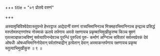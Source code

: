 +++
title = "०९ प्रोतये वरुणं"

+++

अस्यामृचिविश्वेदेवाःस्तूयन्ते हेभरद्वाज अद्येदानीं वरुणं रात्र्यभिमानिनञ्च मित्रमहरभिमानिनञ्च इन्द्रञ्च प्रसिद्धं मरुतोमरुद्गणांश्च नोस्माकं ऊतये तर्पणाय अवसे रक्षणायच प्रकृष्वाभिमुखीकुरुष्व किञ्च षूषणं एतत्सञ्ज्ञकञ्चविष्णुं सर्वव्यापिनन्देवञ्च पुरन्धिं पुरुधियं पुरु- कर्माणं अग्निञ्च सवितारं सर्वस्यप्रेरकं देवं ओषधीः ओषध्यभिमानिनोदेवान् पर्वतांश्चाद्रीन् इत्येतान् देवान् अस्माकन्तर्पणाय रक्षणायच प्रकृष्व स्तुत्याभिमुखीकुरु ॥ ९ ॥